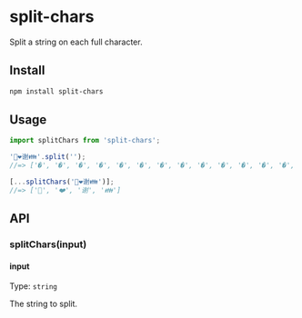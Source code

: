 # split-chars

Split a string on each full character.

## Install

```sh
npm install split-chars
```

## Usage

```js
import splitChars from 'split-chars';

'🏴󠁧󠁢󠁥󠁮󠁧󠁿❤️谢👪'.split('');
//=> ['�', '�', '�', '�', '�', '�', '�', '�', '�', '�', '�', '�', '�', '�', '❤', '️', '谢', '�', '�']

[...splitChars('🏴󠁧󠁢󠁥󠁮󠁧󠁿❤️谢👪')];
//=> ['🏴󠁧󠁢󠁥󠁮󠁧󠁿', '❤️', '谢', '👪']
```

## API

### splitChars(input)

#### input

Type: `string`

The string to split.
